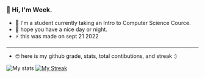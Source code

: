 ### :wave: Hi, I'm Week.

- :school_satchel: I'm a student currently taking an Intro to Computer Science Cource. 
- :purple_heart: hope you have a nice day or night.
- :zap: this was made on sept 21 2022
---------------------
- :nerd_face: here is my github grade, stats, total contibutions, and streak :)

![My stats](https://githubreadmestats.vercel.app/api?username=Week2&theme=tokyonight&count_private=true&hide=issues)
[![My Streak](http://github-readme-streak-stats.herokuapp.com?user=Week2&theme=tokyonight)](https://git.io/streak-stats)
